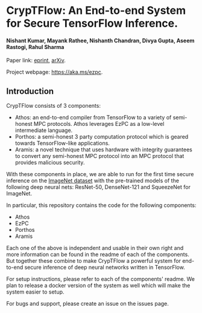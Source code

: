 # CrypTFlow: An End-to-end System for Secure TensorFlow Inference.
#### Nishant Kumar, Mayank Rathee, Nishanth Chandran, Divya Gupta, Aseem Rastogi, Rahul Sharma

Paper link: [eprint](https://eprint.iacr.org/2019/1049), [arXiv](https://arxiv.org/abs/1909.07814).

Project webpage: https://aka.ms/ezpc.

## Introduction
CrypTFlow consists of 3 components:
- Athos: an end-to-end compiler from TensorFlow to a variety of semi-honest MPC protocols. Athos leverages EzPC as a low-level intermediate language.
- Porthos: a semi-honest 3 party computation protocol which is geared towards TensorFlow-like applications.
- Aramis: a novel technique that uses hardware with integrity guarantees to convert any semi-honest MPC protocol into an MPC protocol that provides malicious security.

With these components in place, we are able to run for the first time secure inference on the [ImageNet dataset]([http://www.image-net.org) with the pre-trained models of the following deep neural nets: ResNet-50, DenseNet-121 and SqueezeNet for ImageNet.

In particular, this repository contains the code for the following components:
- Athos
- EzPC
- Porthos
- Aramis

Each one of the above is independent and usable in their own right and more information can be found in the readme of each of the components. But together these combine to make CrypTFlow a powerful system for end-to-end secure inference of deep neural networks written in TensorFlow.

For setup instructions, please refer to each of the components' readme. We plan to release a docker version of the system as well which will make the system easier to setup.

For bugs and support, please create an issue on the issues page.
